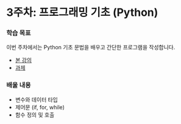 # 3주차: 프로그래밍 기초 (Python)

### 학습 목표
이번 주차에서는 Python 기초 문법을 배우고 간단한 프로그램을 작성합니다.

- [본 강의](./lesson.md)
- [과제](./homework.md)

### 배울 내용
- 변수와 데이터 타입
- 제어문 (if, for, while)
- 함수 정의 및 호출
